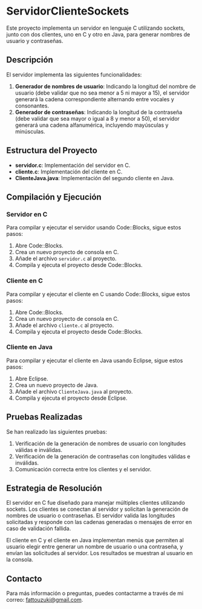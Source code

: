 # ServidorClienteSockets

Este proyecto implementa un servidor en lenguaje C utilizando sockets, junto con dos clientes, uno en C y otro en Java, para generar nombres de usuario y contraseñas.

## Descripción

El servidor implementa las siguientes funcionalidades:
1. **Generador de nombres de usuario**: Indicando la longitud del nombre de usuario (debe validar que no sea menor a 5 ni mayor a 15), el servidor generará la cadena correspondiente alternando entre vocales y consonantes.
2. **Generador de contraseñas**: Indicando la longitud de la contraseña (debe validar que sea mayor o igual a 8 y menor a 50), el servidor generará una cadena alfanumérica, incluyendo mayúsculas y minúsculas.

## Estructura del Proyecto

- **servidor.c**: Implementación del servidor en C.
- **cliente.c**: Implementación del cliente en C.
- **ClienteJava.java**: Implementación del segundo cliente en Java.

## Compilación y Ejecución

### Servidor en C

Para compilar y ejecutar el servidor usando Code::Blocks, sigue estos pasos:

1. Abre Code::Blocks.
2. Crea un nuevo proyecto de consola en C.
3. Añade el archivo `servidor.c` al proyecto.
4. Compila y ejecuta el proyecto desde Code::Blocks.

### Cliente en C

Para compilar y ejecutar el cliente en C usando Code::Blocks, sigue estos pasos:

1. Abre Code::Blocks.
2. Crea un nuevo proyecto de consola en C.
3. Añade el archivo `cliente.c` al proyecto.
4. Compila y ejecuta el proyecto desde Code::Blocks.

### Cliente en Java

Para compilar y ejecutar el cliente en Java usando Eclipse, sigue estos pasos:

1. Abre Eclipse.
2. Crea un nuevo proyecto de Java.
3. Añade el archivo `ClienteJava.java` al proyecto.
4. Compila y ejecuta el proyecto desde Eclipse.

## Pruebas Realizadas

Se han realizado las siguientes pruebas:
1. Verificación de la generación de nombres de usuario con longitudes válidas e inválidas.
2. Verificación de la generación de contraseñas con longitudes válidas e inválidas.
3. Comunicación correcta entre los clientes y el servidor.

## Estrategia de Resolución

El servidor en C fue diseñado para manejar múltiples clientes utilizando sockets. Los clientes se conectan al servidor y solicitan la generación de nombres de usuario o contraseñas. El servidor valida las longitudes solicitadas y responde con las cadenas generadas o mensajes de error en caso de validación fallida.

El cliente en C y el cliente en Java implementan menús que permiten al usuario elegir entre generar un nombre de usuario o una contraseña, y envían las solicitudes al servidor. Los resultados se muestran al usuario en la consola.

## Contacto

Para más información o preguntas, puedes contactarme a través de mi correo: [fattouzuki@gmail.com](mailto:fattouzuki@gmail.com).
